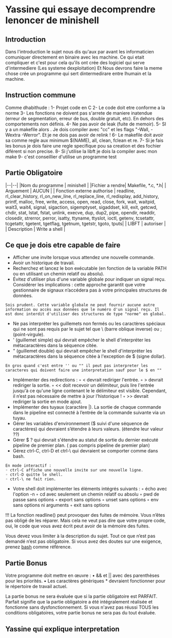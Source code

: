 # Yassine qui essaye decomprendre lenoncer de minishell

## Introduction

Dans l'introduction le sujet nous dis qu'aux par avant les informaticien comuniquer directement en binaire avec les machine.
Ce qui etait compliquer et c'est pour cela qu'ils ont crée des logiciel qui serve d'intermediere (Les systeme dexploitation)
Et Nous devrons faire la meme chose crée un programme qui sert dintermedirare entre lhumain et la machine.

## Instruction commune

Comme dhabithude :
1- Projet code en C
2- Le code doit etre conforme a la norme
3- Les fonctions ne doivent pas s'arrete de maniere inatendue (erreur de segmentation, erreur de bus, double
gratuit, etc). En dehors des comportements non définis.
4- Ne pas avoir de leak (fuite de memoir).
5- SI y a un makefile alors . Je dois compiler avec "cc" et les flags "-Wall, -Wextra -Werror". Et je ne dois pas avoir de relink !
6- Le makefile doit avoir sa comme regle aux minimum $(NAME), all, clean, fclean et re.
7- Si je fais les bonus je dois faire une regle specifique pou sa creation et des fochier diférent si non precise.
8- Si j'utilise la libft je dois la compiler avec mon make
9- c'est conseillier d'utilise un programme test

## Partie Obligatoire

|--|--|
|Nom du programme | minishell |
|Fichier a rendre| Makefile, *.c, *.h|
| Arguement | AUCUN |
| Fonction externe authorise | readline, rl_clear_history, rl_on_new_line,
rl_replace_line, rl_redisplay, add_history,
printf, malloc, free, write, access, open, read,
close, fork, wait, waitpid, wait3, wait4, signal,
sigaction, sigemptyset, sigaddset, kill, exit,
getcwd, chdir, stat, lstat, fstat, unlink, execve,
dup, dup2, pipe, opendir, readdir, closedir,
strerror, perror, isatty, ttyname, ttyslot, ioctl,
getenv, tcsetattr, tcgetattr, tgetent, tgetflag,
tgetnum, tgetstr, tgoto, tputs|
| LIBFT  | autoriser |
| Description  | Write a shell |

## Ce que je dois etre capable de faire

- Afficher une invite lorsque vous attendez une nouvelle commande.
- Avoir un historique de travail.
- Recherchez et lancez le bon exécutable (en fonction de la variable PATH ou en utilisant un
chemin relatif ou absolu).
- Évitez d'utiliser plus d'une variable globale pour indiquer un signal reçu.
Considérer
les implications : cette approche garantit que votre gestionnaire de signaux n’accédera pas à votre
principales structures de données.
```
Sois prudent. Cette variable globale ne peut fournir aucune autre information ou accès aux données que le numéro d'un signal reçu. Il est donc interdit d'utiliser des structures de type "norme" en global.
```
- Ne pas interpréter les guillemets non fermés ou les caractères spéciaux qui ne sont pas requis par le
sujet tel que \ (barre oblique inverse) ou ; (point-virgule).
- ' (guillemet simple) qui devrait empêcher le shell d'interpréter les métacaractères dans la séquence citée.
- " (guillemet double) qui devrait empêcher le shell d'interpréter les métacaractères dans la séquence citée à l'exception de $ (signe dollar).
```
En gros quand c'est entre '' ou "" il peut pas interpreter les caracteres qui doivent faire une interpretation sauf pour le $ en ""
```
- Implémenter des redirections :
◦ < devrait rediriger l'entrée.
◦ > devrait rediriger la sortie.
◦ << doit recevoir un délimiteur, puis lire l'entrée jusqu'à ce qu'une ligne contenant le
le délimiteur est visible. Cependant, il n’est pas nécessaire de mettre à jour l’historique !
◦ >> devrait rediriger la sortie en mode ajout.
- Implémenter des tuyaux (caractère |). La sortie de chaque commande dans le pipeline est
connecté à l’entrée de la commande suivante via un tuyau.
- Gérer les variables d'environnement ($ suivi d'une séquence de caractères) qui
devraient s’étendre à leurs valeurs. (étendre leur valeur ??)
- Gérer $ ? qui devrait s'étendre au statut de sortie du dernier exécuté
pipeline de premier plan. ( pas compris pipeline de premier plan)
- Gérez ctrl-C, ctrl-D et ctrl-\ qui devraient se comporter comme dans bash.
```
En mode interactif :
◦ ctrl-C affiche une nouvelle invite sur une nouvelle ligne.
◦ ctrl-D quitte le shell.
◦ ctrl-\ ne fait rien.
```
- Votre shell doit implémenter les éléments intégrés suivants :
◦ écho avec l'option -n
◦ cd avec seulement un chemin relatif ou absolu
◦ pwd de passe sans options
◦ export sans options
◦ unset sans options
◦ env sans options ni arguments
◦ exit sans options

!!! La fonction readline() peut provoquer des fuites de mémoire. Vous n’êtes pas obligé de les réparer. Mais
cela ne veut pas dire que votre propre code, oui, le code que vous avez écrit peut avoir de la mémoire
des fuites.

Vous devez vous limiter à la description du sujet. Tout ce que
n’est pas demandé n’est pas obligatoire.
Si vous avez des doutes sur une exigence, prenez [bash](https://www.gnu.org/savannah-checkouts/gnu/bash/manual/) comme référence.

## Partie Bonus

Votre programme doit mettre en œuvre :
• && et || avec des parenthèses pour les priorités.
• Les caractères génériques * devraient fonctionner pour le répertoire de travail actuel.

La partie bonus ne sera évaluée que si la partie obligatoire est
PARFAIT. Parfait signifie que la partie obligatoire a été intégralement réalisée
et fonctionne sans dysfonctionnement. Si vous n'avez pas réussi TOUS les
conditions obligatoires, votre partie bonus ne sera pas du tout évaluée.

## Yassine qui explique interpretation

